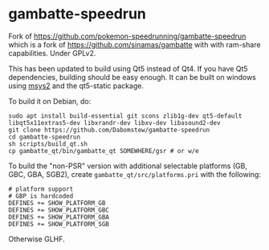 # gambatte-speedrun

Fork of https://github.com/pokemon-speedrunning/gambatte-speedrun which is a fork of https://github.com/sinamas/gambatte with with ram-share capabilities. Under GPLv2.

This has been updated to build using Qt5 instead of Qt4. If you have Qt5 dependencies, building should be easy enough. It can be built on windows using [msys2](https://msys2.github.io/) and the qt5-static package.

To build it on Debian, do:

    sudo apt install build-essential git scons zlib1g-dev qt5-default libqt5x11extras5-dev libxrandr-dev libxv-dev libasound2-dev
    git clone https://github.com/Dabomstew/gambatte-speedrun
    cd gambatte-speedrun
    sh scripts/build_qt.sh
    cp gambatte_qt/bin/gambatte_qt SOMEWHERE/gsr # or w/e
    
To build the "non-PSR" version with additional selectable platforms (GB, GBC, GBA, SGB2), create `gambatte_qt/src/platforms.pri` with the following:
    
    # platform support
    # GBP is hardcoded
    DEFINES += SHOW_PLATFORM_GB
    DEFINES += SHOW_PLATFORM_GBC
    DEFINES += SHOW_PLATFORM_GBA
    DEFINES += SHOW_PLATFORM_SGB

Otherwise GLHF.

